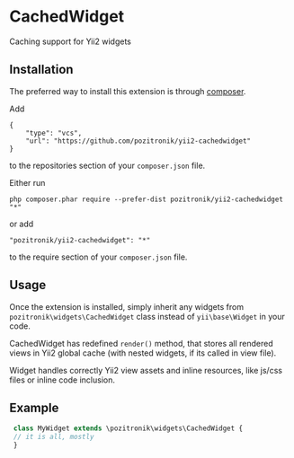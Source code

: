 CachedWidget
===========================
Caching support for Yii2 widgets

Installation
------------

The preferred way to install this extension is through [composer](http://getcomposer.org/download/).


Add

```
{
	"type": "vcs",
	"url": "https://github.com/pozitronik/yii2-cachedwidget"
} 
```

to the repositories section of your `composer.json` file.

Either run

```
php composer.phar require --prefer-dist pozitronik/yii2-cachedwidget "*"
```

or add

```
"pozitronik/yii2-cachedwidget": "*"
```

to the require section of your `composer.json` file.


Usage
-----

Once the extension is installed, simply inherit any widgets from `pozitronik\widgets\CachedWidget` class instead of `yii\base\Widget` in your code.

CachedWidget has redefined `render()` method, that stores all rendered views in Yii2 global cache (with nested widgets, if its called in view file).

Widget handles correctly Yii2 view assets and inline resources, like js/css files or inline code inclusion.


Example
-------

```php
 class MyWidget extends \pozitronik\widgets\CachedWidget {
 // it is all, mostly
 }
 ```
